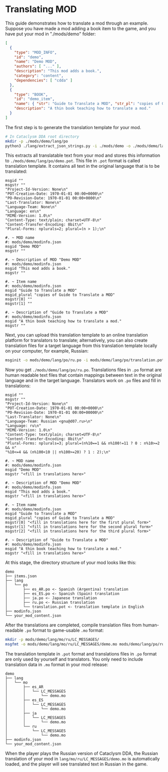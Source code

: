 # Translating MOD

This guide demonstrates how to translate a mod through an example. Suppose you have made a mod adding a book item to the game, and you have put your mod in "./mods/demo" folder:

```json
[
  {
    "type": "MOD_INFO",
    "id": "demo",
    "name": "Demo MOD",
    "authors": [ "..." ],
    "description": "This mod adds a book.",
    "category": "content",
    "dependencies": [ "cdda" ]
  },
  {
    "type": "BOOK",
    "id": "demo_item",
    "name": { "str": "Guide to Translate a MOD", "str_pl": "copies of Guide to Translate a MOD" },
    "description": "A thin book teaching how to translate a mod."
  }
]
```

The first step is to generate the translation template for your mod.

```sh
# In Cataclysm DDA root directory
mkdir -p ./mods/demo/lang/po
python3 ./lang/extract_json_strings.py -i ./mods/demo -o ./mods/demo/lang/po/demo.pot
```

This extracts all translatable text from your mod and stores this information to `./mods/demo/lang/po/demo.pot`. This file in `.pot` format is called translation template. It contains all text in the original language that is to be translated:

```po
msgid ""
msgstr ""
"Project-Id-Version: None\n"
"POT-Creation-Date: 1970-01-01 00:00+0000\n"
"PO-Revision-Date: 1970-01-01 00:00+0000\n"
"Last-Translator: None\n"
"Language-Team: None\n"
"Language: en\n"
"MIME-Version: 1.0\n"
"Content-Type: text/plain; charset=UTF-8\n"
"Content-Transfer-Encoding: 8bit\n"
"Plural-Forms: nplurals=2; plural=(n > 1);\n"

#. ~ MOD name
#: mods/demo/modinfo.json
msgid "Demo MOD"
msgstr ""

#. ~ Description of MOD "Demo MOD"
#: mods/demo/modinfo.json
msgid "This mod adds a book."
msgstr ""

#. ~ Item name
#: mods/demo/modinfo.json
msgid "Guide to Translate a MOD"
msgid_plural "copies of Guide to Translate a MOD"
msgstr[0] ""
msgstr[1] ""

#. ~ Description of "Guide to Translate a MOD"
#: mods/demo/modinfo.json
msgid "A thin book teaching how to translate a mod."
msgstr ""
```

Next, you can upload this translation template to an online translation platform for translators to translate; alternatively, you can also create translation files for a target language from this translation template locally on your computer, for example, Russian:

```sh
msginit -o mods/demo/lang/po/ru.po -i mods/demo/lang/po/translation.pot -l ru
```

Now you get `./mods/demo/lang/po/ru.po`. Translations files in `.po` format are human readable text files that contain mappings between text in the original language and in the target language. Translators work on `.po` files and fill in translations:

```po
msgid ""
msgstr ""
"Project-Id-Version: None\n"
"POT-Creation-Date: 1970-01-01 00:00+0000\n"
"PO-Revision-Date: 1970-01-01 00:00+00000\n"
"Last-Translator: None\n"
"Language-Team: Russian <gnu@d07.ru>\n"
"Language: ru\n"
"MIME-Version: 1.0\n"
"Content-Type: text/plain; charset=UTF-8\n"
"Content-Transfer-Encoding: 8bit\n"
"Plural-Forms: nplurals=3; plural=(n%10==1 && n%100!=11 ? 0 : n%10>=2 && n"
"%10<=4 && (n%100<10 || n%100>=20) ? 1 : 2);\n"

#. ~ MOD name
#: mods/demo/modinfo.json
msgid "Demo MOD"
msgstr "<fill in translations here>"

#. ~ Description of MOD "Demo MOD"
#: mods/demo/modinfo.json
msgid "This mod adds a book."
msgstr "<fill in translations here>"

#. ~ Item name
#: mods/demo/modinfo.json
msgid "Guide to Translate a MOD"
msgid_plural "copies of Guide to Translate a MOD"
msgstr[0] "<fill in translations here for the first plural form>"
msgstr[1] "<fill in translations here for the second plural form>"
msgstr[2] "<fill in translations here for the third plural form>"

#. ~ Description of "Guide to Translate a MOD"
#: mods/demo/modinfo.json
msgid "A thin book teaching how to translate a mod."
msgstr "<fill in translations here>"
```

At this stage, the directory structure of your mod looks like this:
```
demo
├── items.json
├── lang
│   └── po
│       ├── es_AR.po <- Spanish (Argentina) translation
│       ├── es_ES.po <- Spanish (Spain) translation
│       ├── ja.po <- Japanese translation
│       ├── ru.po <- Russian translation
│       └── translation.pot <- translation template in English
├── modinfo.json
└── your_mod_content.json
```

After the translations are completed, compile translation files from human-readable `.po` format to game-usable `.mo` format:

```sh
mkdir -p mods/demo/lang/mo/ru/LC_MESSAGES/
msgfmt -o mods/demo/lang/mo/ru/LC_MESSAGES/demo.mo mods/demo/lang/po/ru.po
```

The translation template in `.pot` format and translations files in `.po` format are only used by yourself and translators. You only need to include translation data in `.mo` format in your mod release:

```
demo
├── lang
│   └── mo
│       ├── es_AR
│       │   └── LC_MESSAGES
│       │       └── demo.mo
│       ├── es_ES
│       │   └── LC_MESSAGES
│       │       └── demo.mo
│       ├── ja
│       │   └── LC_MESSAGES
│       │       └── demo.mo
│       └── ru
│           └── LC_MESSAGES
│               └── demo.mo
├── modinfo.json
└── your_mod_content.json
````

When the player plays the Russian version of Cataclysm DDA, the Russian translation of your mod in `lang/mo/ru/LC_MESSAGES/demo.mo` is automatically loaded, and the player will see translated text in Russian in the game.
